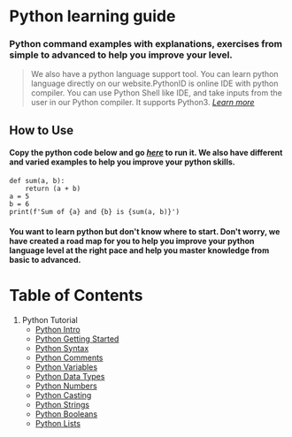 # Python learning guide

### Python command examples with explanations, exercises from simple to advanced to help you improve your level.

> We also have a python language support tool. You can learn python language directly on our website.PythonID is online IDE with python compiler. You can use Python Shell like IDE, and take inputs from the user in our Python compiler. It supports Python3. _[Learn more](https://pythonid.com)_

## How to Use

#### Copy the python code below and go _[here](https://pythonid.com)_ to run it. We also have different and varied examples to help you improve your python skills.

```
def sum(a, b):
    return (a + b)
a = 5
b = 6
print(f'Sum of {a} and {b} is {sum(a, b)}')
```

#### You want to learn python but don't know where to start. Don't worry, we have created a road map for you to help you improve your python language level at the right pace and help you master knowledge from basic to advanced.

# Table of Contents

1. Python Tutorial
   - [Python Intro](https://pythonid.com/tutorials/python-intro)
   - [Python Getting Started](https://pythonid.com/tutorials/python-getting-started)
   - [Python Syntax](https://pythonid.com/tutorials/python-syntax)
   - [Python Comments](https://pythonid.com/tutorials/python-comments)
   - [Python Variables](https://pythonid.com/tutorials/python-variables)
   - [Python Data Types](https://pythonid.com/tutorials/python-data-types)
   - [Python Numbers](https://pythonid.com/tutorials/python-numbers)
   - [Python Casting](https://pythonid.com/tutorials/python-casting)
   - [Python Strings](https://pythonid.com/tutorials/python-strings)
   - [Python Booleans](https://pythonid.com/tutorials/python-booleans)
   - [Python Lists](https://pythonid.com/tutorials/python-lists)
